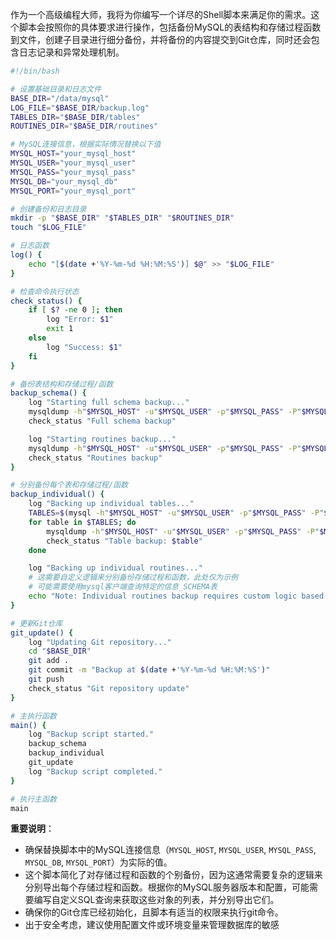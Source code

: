 作为一个高级编程大师，我将为你编写一个详尽的Shell脚本来满足你的需求。这个脚本会按照你的具体要求进行操作，包括备份MySQL的表结构和存储过程函数到文件，创建子目录进行细分备份，并将备份的内容提交到Git仓库，同时还会包含日志记录和异常处理机制。

```bash
#!/bin/bash

# 设置基础目录和日志文件
BASE_DIR="/data/mysql"
LOG_FILE="$BASE_DIR/backup.log"
TABLES_DIR="$BASE_DIR/tables"
ROUTINES_DIR="$BASE_DIR/routines"

# MySQL连接信息，根据实际情况替换以下值
MYSQL_HOST="your_mysql_host"
MYSQL_USER="your_mysql_user"
MYSQL_PASS="your_mysql_pass"
MYSQL_DB="your_mysql_db"
MYSQL_PORT="your_mysql_port"

# 创建备份和日志目录
mkdir -p "$BASE_DIR" "$TABLES_DIR" "$ROUTINES_DIR"
touch "$LOG_FILE"

# 日志函数
log() {
    echo "[$(date +'%Y-%m-%d %H:%M:%S')] $@" >> "$LOG_FILE"
}

# 检查命令执行状态
check_status() {
    if [ $? -ne 0 ]; then
        log "Error: $1"
        exit 1
    else
        log "Success: $1"
    fi
}

# 备份表结构和存储过程/函数
backup_schema() {
    log "Starting full schema backup..."
    mysqldump -h"$MYSQL_HOST" -u"$MYSQL_USER" -p"$MYSQL_PASS" -P"$MYSQL_PORT" --no-data "$MYSQL_DB" > "$BASE_DIR/schema.sql"
    check_status "Full schema backup"

    log "Starting routines backup..."
    mysqldump -h"$MYSQL_HOST" -u"$MYSQL_USER" -p"$MYSQL_PASS" -P"$MYSQL_PORT" -R -n -d --skip-triggers "$MYSQL_DB" > "$BASE_DIR/routines.sql"
    check_status "Routines backup"
}

# 分别备份每个表和存储过程/函数
backup_individual() {
    log "Backing up individual tables..."
    TABLES=$(mysql -h"$MYSQL_HOST" -u"$MYSQL_USER" -p"$MYSQL_PASS" -P"$MYSQL_PORT" -e "SHOW TABLES;" "$MYSQL_DB" -s --skip-column-names)
    for table in $TABLES; do
        mysqldump -h"$MYSQL_HOST" -u"$MYSQL_USER" -p"$MYSQL_PASS" -P"$MYSQL_PORT" --no-data "$MYSQL_DB" "$table" > "$TABLES_DIR/$table.sql"
        check_status "Table backup: $table"
    done

    log "Backing up individual routines..."
    # 这需要自定义逻辑来分别备份存储过程和函数，此处仅为示例
    # 可能需要使用mysql客户端查询特定的信息_SCHEMA表
    echo "Note: Individual routines backup requires custom logic based on your MySQL setup."
}

# 更新Git仓库
git_update() {
    log "Updating Git repository..."
    cd "$BASE_DIR"
    git add .
    git commit -m "Backup at $(date +'%Y-%m-%d %H:%M:%S')"
    git push
    check_status "Git repository update"
}

# 主执行函数
main() {
    log "Backup script started."
    backup_schema
    backup_individual
    git_update
    log "Backup script completed."
}

# 执行主函数
main
```

**重要说明**：

- 确保替换脚本中的MySQL连接信息（`MYSQL_HOST`, `MYSQL_USER`, `MYSQL_PASS`, `MYSQL_DB`, `MYSQL_PORT`）为实际的值。
- 这个脚本简化了对存储过程和函数的个别备份，因为这通常需要复杂的逻辑来分别导出每个存储过程和函数。根据你的MySQL服务器版本和配置，可能需要编写自定义SQL查询来获取这些对象的列表，并分别导出它们。
- 确保你的Git仓库已经初始化，且脚本有适当的权限来执行git命令。
- 出于安全考虑，建议使用配置文件或环境变量来管理数据库的敏感